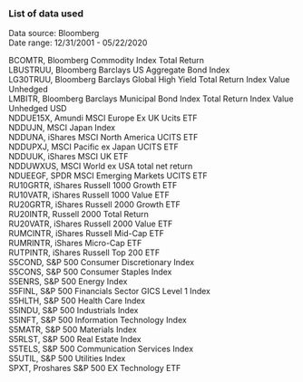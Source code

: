 ### List of data used

Data source: Bloomberg</Br>
Date range: 12/31/2001 - 05/22/2020</Br>

BCOMTR, Bloomberg Commodity Index Total Return</Br>
LBUSTRUU, Bloomberg Barclays US Aggregate Bond Index</Br>
LG30TRUU, Bloomberg Barclays Global High Yield Total Return Index Value Unhedged</Br>
LMBITR, Bloomberg Barclays Municipal Bond Index Total Return Index Value Unhedged USD</Br>
NDDUE15X, Amundi MSCI Europe Ex UK Ucits ETF</Br>
NDDUJN, MSCI Japan Index</Br>
NDDUNA, iShares MSCI North America UCITS ETF</Br>
NDDUPXJ, MSCI Pacific ex Japan UCITS ETF</Br>
NDDUUK, iShares MSCI UK ETF</Br>
NDDUWXUS, MSCI World ex USA total net return</Br>
NDUEEGF, SPDR MSCI Emerging Markets UCITS ETF</Br>
RU10GRTR, iShares Russell 1000 Growth ETF</Br>
RU10VATR, iShares Russell 1000 Value ETF</Br>
RU20GRTR, iShares Russell 2000 Growth ETF</Br>
RU20INTR, Russell 2000 Total Return</Br>
RU20VATR, iShares Russell 2000 Value ETF</Br>
RUMCINTR, iShares Russell Mid-Cap ETF</Br>
RUMRINTR, iShares Micro-Cap ETF</Br>
RUTPINTR, iShares Russell Top 200 ETF</Br>
S5COND, S&P 500 Consumer Discretionary Index</Br>
S5CONS, S&P 500 Consumer Staples Index</Br>
S5ENRS, S&P 500 Energy Index</Br>
S5FINL, S&P 500 Financials Sector GICS Level 1 Index</Br>
S5HLTH, S&P 500 Health Care Index</Br>
S5INDU, S&P 500 Industrials Index</Br>
S5INFT, S&P 500 Information Technology Index</Br>
S5MATR, S&P 500 Materials Index</Br>
S5RLST, S&P 500 Real Estate Index</Br>
S5TELS, S&P 500 Communication Services Index</Br>
S5UTIL, S&P 500 Utilities Index</Br>
SPXT, Proshares S&P 500 EX Technology ETF</Br>
